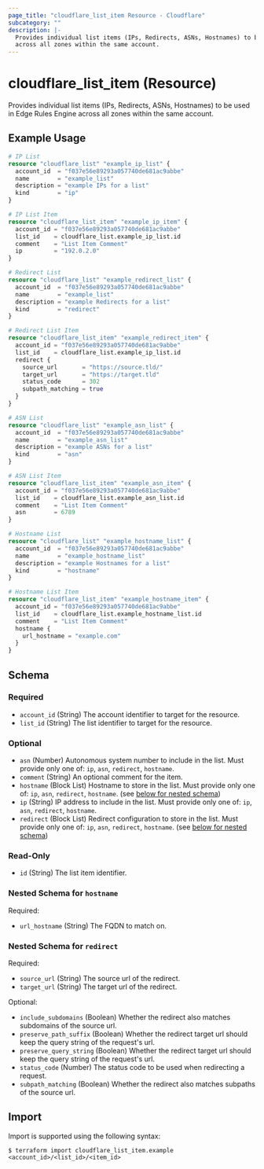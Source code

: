 ```yaml
---
page_title: "cloudflare_list_item Resource - Cloudflare"
subcategory: ""
description: |-
  Provides individual list items (IPs, Redirects, ASNs, Hostnames) to be used in Edge Rules Engine
  across all zones within the same account.
---
```


# cloudflare_list_item (Resource)

Provides individual list items (IPs, Redirects, ASNs, Hostnames) to be used in Edge Rules Engine
across all zones within the same account.

## Example Usage

```terraform
# IP List
resource "cloudflare_list" "example_ip_list" {
  account_id  = "f037e56e89293a057740de681ac9abbe"
  name        = "example_list"
  description = "example IPs for a list"
  kind        = "ip"
}

# IP List Item
resource "cloudflare_list_item" "example_ip_item" {
  account_id = "f037e56e89293a057740de681ac9abbe"
  list_id    = cloudflare_list.example_ip_list.id
  comment    = "List Item Comment"
  ip         = "192.0.2.0"
}

# Redirect List
resource "cloudflare_list" "example_redirect_list" {
  account_id  = "f037e56e89293a057740de681ac9abbe"
  name        = "example_list"
  description = "example Redirects for a list"
  kind        = "redirect"
}

# Redirect List Item
resource "cloudflare_list_item" "example_redirect_item" {
  account_id = "f037e56e89293a057740de681ac9abbe"
  list_id    = cloudflare_list.example_ip_list.id
  redirect {
    source_url       = "https://source.tld/"
    target_url       = "https://target.tld"
    status_code      = 302
    subpath_matching = true
  }
}

# ASN List
resource "cloudflare_list" "example_asn_list" {
  account_id  = "f037e56e89293a057740de681ac9abbe"
  name        = "example_asn_list"
  description = "example ASNs for a list"
  kind        = "asn"
}

# ASN List Item
resource "cloudflare_list_item" "example_asn_item" {
  account_id = "f037e56e89293a057740de681ac9abbe"
  list_id    = cloudflare_list.example_asn_list.id
  comment    = "List Item Comment"
  asn        = 6789
}

# Hostname List
resource "cloudflare_list" "example_hostname_list" {
  account_id  = "f037e56e89293a057740de681ac9abbe"
  name        = "example_hostname_list"
  description = "example Hostnames for a list"
  kind        = "hostname"
}

# Hostname List Item
resource "cloudflare_list_item" "example_hostname_item" {
  account_id = "f037e56e89293a057740de681ac9abbe"
  list_id    = cloudflare_list.example_hostname_list.id
  comment    = "List Item Comment"
  hostname {
    url_hostname = "example.com"
  }
}
```
<!-- schema generated by tfplugindocs -->
## Schema

### Required

- `account_id` (String) The account identifier to target for the resource.
- `list_id` (String) The list identifier to target for the resource.

### Optional

- `asn` (Number) Autonomous system number to include in the list. Must provide only one of: `ip`, `asn`, `redirect`, `hostname`.
- `comment` (String) An optional comment for the item.
- `hostname` (Block List) Hostname to store in the list. Must provide only one of: `ip`, `asn`, `redirect`, `hostname`. (see [below for nested schema](#nestedblock--hostname))
- `ip` (String) IP address to include in the list. Must provide only one of: `ip`, `asn`, `redirect`, `hostname`.
- `redirect` (Block List) Redirect configuration to store in the list. Must provide only one of: `ip`, `asn`, `redirect`, `hostname`. (see [below for nested schema](#nestedblock--redirect))

### Read-Only

- `id` (String) The list item identifier.

<a id="nestedblock--hostname"></a>
### Nested Schema for `hostname`

Required:

- `url_hostname` (String) The FQDN to match on.


<a id="nestedblock--redirect"></a>
### Nested Schema for `redirect`

Required:

- `source_url` (String) The source url of the redirect.
- `target_url` (String) The target url of the redirect.

Optional:

- `include_subdomains` (Boolean) Whether the redirect also matches subdomains of the source url.
- `preserve_path_suffix` (Boolean) Whether the redirect target url should keep the query string of the request's url.
- `preserve_query_string` (Boolean) Whether the redirect target url should keep the query string of the request's url.
- `status_code` (Number) The status code to be used when redirecting a request.
- `subpath_matching` (Boolean) Whether the redirect also matches subpaths of the source url.

## Import

Import is supported using the following syntax:

```shell
$ terraform import cloudflare_list_item.example <account_id>/<list_id>/<item_id>
```
